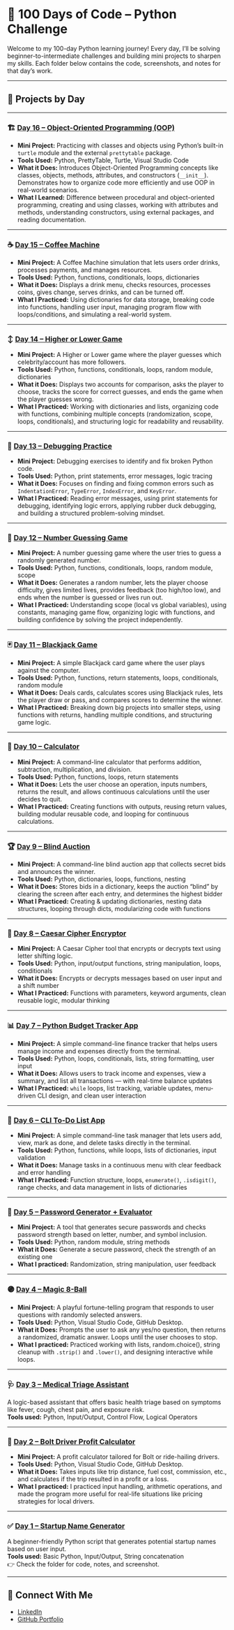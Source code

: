 # 🐍 100 Days of Code – Python Challenge
Welcome to my 100-day Python learning journey! Every day, I’ll be solving beginner-to-intermediate challenges and building mini projects to sharpen my skills. Each folder below contains the code, screenshots, and notes for that day’s work.

---

## 📅 Projects by Day

---

### 🏗️ [Day 16 – Object-Oriented Programming (OOP)](./Day16-OOP)  

- **Mini Project:** Practicing with classes and objects using Python’s built-in `turtle` module and the external `prettytable` package.  
- **Tools Used:** Python, PrettyTable, Turtle, Visual Studio Code  
- **What it Does:** Introduces Object-Oriented Programming concepts like classes, objects, methods, attributes, and constructors (`__init__`). Demonstrates how to organize code more efficiently and use OOP in real-world scenarios.  
- **What I Learned:** Difference between procedural and object-oriented programming, creating and using classes, working with attributes and methods, understanding constructors, using external packages, and reading documentation.  

---

### ☕ [Day 15 – Coffee Machine](./Day15-CoffeeMachine)  

- **Mini Project:** A Coffee Machine simulation that lets users order drinks, processes payments, and manages resources.  
- **Tools Used:** Python, functions, conditionals, loops, dictionaries  
- **What it Does:** Displays a drink menu, checks resources, processes coins, gives change, serves drinks, and can be turned off.  
- **What I Practiced:** Using dictionaries for data storage, breaking code into functions, handling user input, managing program flow with loops/conditions, and simulating a real-world system.  

---

### ↕️ [Day 14 – Higher or Lower Game](./Day14-HigherOrLowerGame)  

- **Mini Project:** A Higher or Lower game where the player guesses which celebrity/account has more followers.  
- **Tools Used:** Python, functions, conditionals, loops, random module, dictionaries  
- **What it Does:** Displays two accounts for comparison, asks the player to choose, tracks the score for correct guesses, and ends the game when the player guesses wrong.  
- **What I Practiced:** Working with dictionaries and lists, organizing code with functions, combining multiple concepts (randomization, scope, loops, conditionals), and structuring logic for readability and reusability.  

---

### 🐞 [Day 13 – Debugging Practice](./Day13-Debugging)  

- **Mini Project:** Debugging exercises to identify and fix broken Python code.  
- **Tools Used:** Python, print statements, error messages, logic tracing  
- **What it Does:** Focuses on finding and fixing common errors such as `IndentationError`, `TypeError`, `IndexError`, and `KeyError`.  
- **What I Practiced:** Reading error messages, using print statements for debugging, identifying logic errors, applying rubber duck debugging, and building a structured problem-solving mindset.  

---

### 🎯 [Day 12 – Number Guessing Game](./Day12-NumberGuessingGame)  

- **Mini Project:** A number guessing game where the user tries to guess a randomly generated number.  
- **Tools Used:** Python, functions, conditionals, loops, random module, scope  
- **What it Does:** Generates a random number, lets the player choose difficulty, gives limited lives, provides feedback (too high/too low), and ends when the number is guessed or lives run out.  
- **What I Practiced:** Understanding scope (local vs global variables), using constants, managing game flow, organizing logic with functions, and building confidence by solving the project independently.  

---

### 🃏 [Day 11 – Blackjack Game](./Day11-BlackjackGame)

- **Mini Project:** A simple Blackjack card game where the user plays against the computer.  
- **Tools Used:** Python, functions, return statements, loops, conditionals, random module  
- **What it Does:** Deals cards, calculates scores using Blackjack rules, lets the player draw or pass, and compares scores to determine the winner.  
- **What I Practiced:** Breaking down big projects into smaller steps, using functions with returns, handling multiple conditions, and structuring game logic.  

---

### 🧮 [Day 10 – Calculator](./Day10-Calculator)

- **Mini Project:** A command-line calculator that performs addition, subtraction, multiplication, and division.  
- **Tools Used:** Python, functions, loops, return statements  
- **What it Does:** Lets the user choose an operation, inputs numbers, returns the result, and allows continuous calculations until the user decides to quit.  
- **What I Practiced:** Creating functions with outputs, reusing return values, building modular reusable code, and looping for continuous calculations.  

---

### 🏆 [Day 9 – Blind Auction](./Day9-BlindAuction)

- **Mini Project:** A command-line blind auction app that collects secret bids and announces the winner.
- **Tools Used:** Python, dictionaries, loops, functions, nesting
- **What it Does:** Stores bids in a dictionary, keeps the auction “blind” by clearing the screen after each entry, and determines the highest bidder
- **What I Practiced:** Creating & updating dictionaries, nesting data structures, looping through dicts, modularizing code with functions

---

### 🔐 [Day 8 – Caesar Cipher Encryptor](./Day8-CaesarCipher)

- **Mini Project:** A Caesar Cipher tool that encrypts or decrypts text using letter shifting logic.
- **Tools Used:** Python, input/output functions, string manipulation, loops, conditionals
- **What it Does:** Encrypts or decrypts messages based on user input and a shift number
- **What I Practiced:** Functions with parameters, keyword arguments, clean reusable logic, modular thinking

---

### 📊 [Day 7 – Python Budget Tracker App](./Day7-BudgetTracker)

- **Mini Project:** A simple command-line finance tracker that helps users manage income and expenses directly from the terminal.
- **Tools Used:** Python, loops, conditionals, lists, string formatting, user input
- **What it Does:** Allows users to track income and expenses, view a summary, and list all transactions — with real-time balance updates
- **What I Practiced:** `while` loops, list tracking, variable updates, menu-driven CLI design, and clean user interaction
  
---

### 📝 [Day 6 – CLI To-Do List App](./Day6-ToDoList) 
 
  - **Mini Project:** A simple command-line task manager that lets users add, view, mark as done, and delete tasks directly in the terminal.
  - **Tools Used:** Python, functions, while loops, lists of dictionaries, input validation
  - **What it Does:** Manage tasks in a continuous menu with clear feedback and error handling
  - **What I Practiced:** Function structure, loops, `enumerate()`, `.isdigit()`, range checks, and data management in lists of dictionaries

--- 

### 🔐 [Day 5 – Password Generator + Evaluator](./Day5-StrongPasswordTool) 
 
  - **Mini Project:** A tool that generates secure passwords and checks password strength based on letter, number, and symbol inclusion.
  - **Tools Used:** Python, random module, string methods
  - **What it Does:** Generate a secure password, check the strength of an existing one
  - **What I practiced:** Randomization, string manipulation, user feedback

---

### 🟣 [Day 4 – Magic 8-Ball](./Day4-Magical8Ball)

- **Mini Project:** A playful fortune-telling program that responds to user questions with randomly selected answers.
- **Tools Used:** Python, Visual Studio Code, GitHub Desktop.
- **What it Does:** Prompts the user to ask any yes/no question, then returns a randomized, dramatic answer. Loops until the user chooses to stop.
- **What I practiced:** Practiced working with lists, random.choice(), string cleanup with `.strip()` and `.lower()`, and designing interactive while loops.

---

### 🩺 [Day 3 – Medical Triage Assistant](./Day3-MedicalTriageAssistant)  
A logic-based assistant that offers basic health triage based on symptoms like fever, cough, chest pain, and exposure risk.  
**Tools used:** Python, Input/Output, Control Flow, Logical Operators

---

### 🧮 [Day 2 – Bolt Driver Profit Calculator](./Day2-BoltDriverProfitCalculator)

- **Mini Project:** A profit calculator tailored for Bolt or ride-hailing drivers.
- **Tools Used:** Python, Visual Studio Code, GitHub Desktop.
- **What it Does:** Takes inputs like trip distance, fuel cost, commission, etc., and calculates if the trip resulted in a profit or a loss.
- **What I practiced:** I practiced input handling, arithmetic operations, and made the program more useful for real-life situations like pricing strategies for local drivers.

---
 
### ✅ [Day 1 – Startup Name Generator](./Day1-Startup_Name_Generator)
A beginner-friendly Python script that generates potential startup names based on user input.  
**Tools used:** Basic Python, Input/Output, String concatenation  
👉 Check the folder for code, notes, and screenshot.

---

## 🔗 Connect With Me
- [LinkedIn](https://www.linkedin.com/in/chidimma-madu/)
- [GitHub Portfolio](https://github.com/dimma-analytics)
